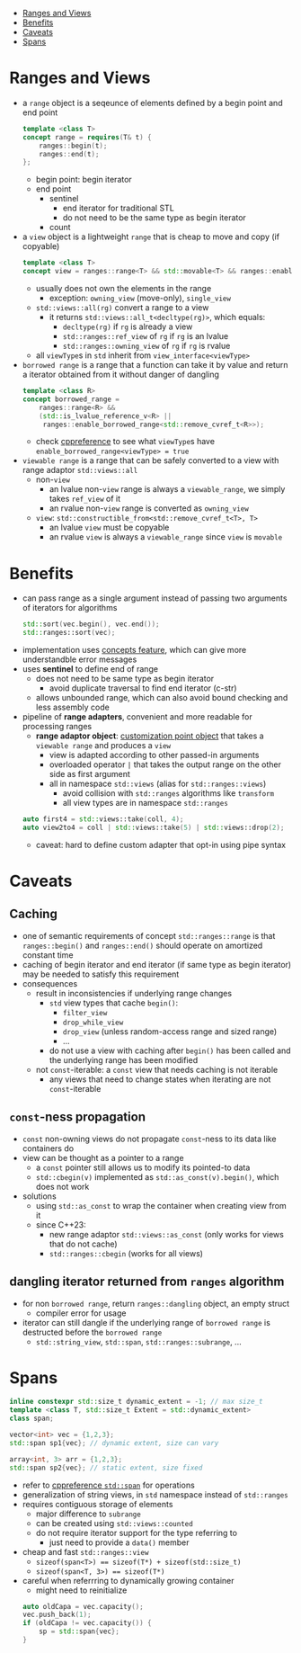 - [Ranges and Views](#ranges-and-views)
- [Benefits](#benefits)
- [Caveats](#caveats)
- [Spans](#spans)

# Ranges and Views

- a `range` object is a seqeunce of elements defined by a begin point and end point
    ```cpp
    template <class T>
    concept range = requires(T& t) {
        ranges::begin(t);
        ranges::end(t);
    };
    ```
    - begin point: begin iterator
    - end point
        - sentinel
            - end iterator for traditional STL
            - do not need to be the same type as begin iterator
        - count
- a `view` object is a lightweight `range` that is cheap to move and copy (if copyable)
    ```cpp
    template <class T>
    concept view = ranges::range<T> && std::movable<T> && ranges::enable_view<T>;
    ```
    - usually does not own the elements in the range
        - exception: `owning_view` (move-only), `single_view`
    - `std::views::all(rg)` convert a range to a view
        - it returns `std::views::all_t<decltype(rg)>`, which equals:
            - `decltype(rg)` if `rg` is already a view
            - `std::ranges::ref_view` of `rg` if `rg` is an lvalue
            - `std::ranges::owning_view` of `rg` if `rg` is rvalue
    - all `viewType`s in `std` inherit from `view_interface<viewType>`
- `borrowed range` is a range that a function can take it by value and return a iterator obtained from it without danger of dangling
    ```cpp
    template <class R>
    concept borrowed_range =
        ranges::range<R> &&
        (std::is_lvalue_reference_v<R> ||
         ranges::enable_borrowed_range<std::remove_cvref_t<R>>);
    ```
    - check [cppreference](https://en.cppreference.com/w/cpp/ranges/borrowed_range) to see what `viewType`s have `enable_borrowed_range<viewType> = true`
- `viewable range` is a range that can be safely converted to a view with range adaptor `std::views::all`
    - non-`view`
        - an lvalue non-`view` range is always a `viewable_range`, we simply takes `ref_view` of it
        - an rvalue non-`view` range is converted as `owning_view`
    - `view`: `std::constructible_from<std::remove_cvref_t<T>, T>`
        - an lvalue `view` must be copyable
        - an rvalue `view` is always a `viewable_range` since `view` is `movable`

# Benefits

- can pass range as a single argument instead of passing two arguments of iterators for algorithms
    ```cpp
    std::sort(vec.begin(), vec.end());
    std::ranges::sort(vec);
    ```
- implementation uses [concepts feature](../../cppcon/template/template.md#concepts-since-c20), which can give more understandble error messages
- uses __sentinel__ to define end of range
    - does not need to be same type as begin iterator
        - avoid duplicate traversal to find end iterator (c-str)
    - allows unbounded range, which can also avoid bound checking and less assembly code
- pipeline of __range adapters__, convenient and more readable for processing ranges
    - __range adaptor object__: [customization point object](../../README.md#argument-dependent-lookup-adl) that takes a `viewable range` and produces a `view`
        - view is adapted according to other passed-in arguments
        - overloaded operator `|` that takes the output range on the other side as first argument
        - all in namespace `std::views` (alias for `std::ranges::views`)
            - avoid collision with `std::ranges` algorithms like `transform`
            - all view types are in namespace `std::ranges`
    ```cpp
    auto first4 = std::views::take(coll, 4);
    auto view2to4 = coll | std::views::take(5) | std::views::drop(2);
    ```
    - caveat: hard to define custom adapter that opt-in using pipe syntax

# Caveats

## Caching

- one of semantic requirements of concept `std::ranges::range` is that `ranges::begin()` and `ranges::end()` should operate on amortized constant time
- caching of begin iterator and end iterator (if same type as begin iterator) may be needed to satisfy this requirement
- consequences
    - result in inconsistencies if underlying range changes
        - `std` view types that cache `begin()`:
            - `filter_view`
            - `drop_while_view`
            - `drop_view` (unless random-access range and sized range)
            - ...
        - do not use a view with caching after `begin()` has been called and the underlying range has been modified
    - not `const`-iterable: a `const` view that needs caching is not iterable
        - any views that need to change states when iterating are not `const`-iterable

## `const`-ness propagation

- `const` non-owning views do not propagate `const`-ness to its data like containers do
- view can be thought as a pointer to a range
    - a `const` pointer still allows us to modify its pointed-to data
    - `std::cbegin(v)` implemented as `std::as_const(v).begin()`, which does not work
- solutions
    - using `std::as_const` to wrap the container when creating view from it
    - since C++23:
        - new range adaptor `std::views::as_const` (only works for views that do not cache)
        - `std::ranges::cbegin` (works for all views)

## dangling iterator returned from `ranges` algorithm
- for non `borrowed range`, return `ranges::dangling` object, an empty struct
    - compiler error for usage
- iterator can still dangle if the underlying range of `borrowed range` is destructed before the `borrowed range`
    - `std::string_view`, `std::span`, `std::ranges::subrange`, ...


# Spans

```cpp
inline constexpr std::size_t dynamic_extent = -1; // max size_t
template <class T, std::size_t Extent = std::dynamic_extent>
class span;

vector<int> vec = {1,2,3};
std::span sp1{vec}; // dynamic extent, size can vary

array<int, 3> arr = {1,2,3};
std::span sp2{vec}; // static extent, size fixed
```
- refer to [cppreference `std::span`](https://en.cppreference.com/w/cpp/container/span) for operations
- generalization of string views, in `std` namespace instead of `std::ranges`
- requires contiguous storage of elements
    - major difference to `subrange`
    - can be created using `std::views::counted`
    - do not require iterator support for the type referring to
        - just need to provide a `data()` member
- cheap and fast `std::ranges::view`
    - `sizeof(span<T>) == sizeof(T*) + sizeof(std::size_t)`
    - `sizeof(span<T, 3>) == sizeof(T*)`
- careful when referrring to dynamically growing container
    - might need to reinitialize
    ```cpp
    auto oldCapa = vec.capacity();
    vec.push_back(1);
    if (oldCapa != vec.capacity()) {
        sp = std::span{vec};
    }
    ```